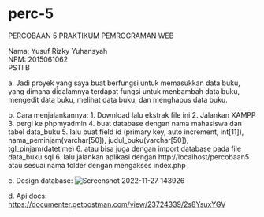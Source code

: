 # perc-5
PERCOBAAN 5 PRAKTIKUM PEMROGRAMAN WEB

Nama: Yusuf Rizky Yuhansyah <br />
NPM: 2015061062 <br /> 
PSTI B <br />

a.  Jadi proyek yang saya buat berfungsi untuk memasukkan data buku, yang dimana didalamnya terdapat fungsi untuk menbambah data buku, mengedit data buku, melihat data buku, dan menghapus data buku.

b.  Cara menjalankannya:
    1.  Download lalu ekstrak file ini
    2.  Jalankan XAMPP
    3.  pergi ke phpmyadmin
    4.  buat database dengan nama mahasiswa dan tabel data_buku
    5.  lalu buat field id (primary key, auto increment, int[11]), nama_peminjam(varchar[50]), judul_buku(varchar[50]), tgl_pinjam(datetime)
    6.  atau bisa juga dengan import database pada file data_buku.sql
    6.  lalu jalankan aplikasi dengan http://localhost/percobaan5 atau sesuai nama folder dengan mengakses index.php

c.  Design database:
    ![Screenshot 2022-11-27 143926](https://user-images.githubusercontent.com/79205130/204124436-86d52eb8-5bf3-44c2-a8ca-92b9f8bdfdba.png)

d.  Api docs:
https://documenter.getpostman.com/view/23724339/2s8YsuxYGV
